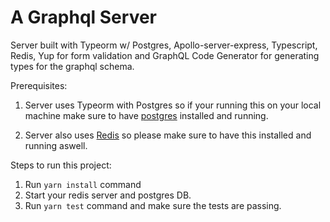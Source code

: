 # A Graphql Server

Server built with Typeorm w/ Postgres, Apollo-server-express, Typescript, Redis, Yup for form validation and GraphQL Code Generator for generating types for the graphql schema.

Prerequisites:

1. Server uses Typeorm with Postgres so if your running this on your local machine make sure to have [postgres](https://www.postgresql.org/download/) installed and running.

2. Server also uses [Redis](https://redis.io/download) so please make sure to have this installed and running aswell.

Steps to run this project:

1. Run `yarn install` command
2. Start your redis server and postgres DB.
3. Run `yarn test` command and make sure the tests are passing.
